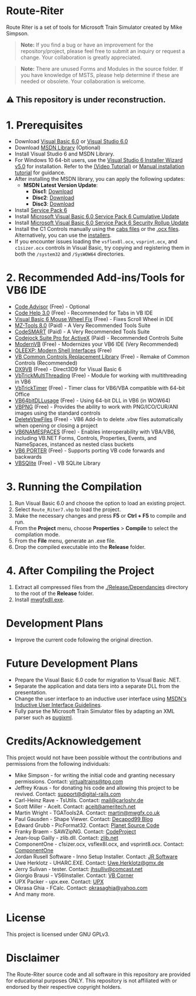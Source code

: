 # Route-Riter

Route Riter is a set of tools for Microsoft Train Simulator created by Mike Simpson.

> **Note:** If you find a bug or have an improvement for the repository/project, please feel free to submit an inquiry or request a change. Your collaboration is greatly appreciated.

> **Note:** There are unused Forms and Modules in the source folder. If you have knowledge of MSTS, please help determine if these are needed or obsolete. Your collaboration is welcome.

## ⚠️ This repository is under reconstruction.

# 1. Prerequisites

- Download [Visual Basic 6.0](https://winworldpc.com/product/microsoft-visual-bas/60) or [Visual Studio 6.0](https://winworldpc.com/product/microsoft-visual-stu/60)
- Download [MSDN Library](https://winworldpc.com/product/msdn/vs-60) (Optional)
- Install Visual Studio 6 and MSDN Library.
- For Windows 10 64-bit users, use the [Visual Studio 6 Installer Wizard v5.0](https://github.com/FrannDzs/Route-Riter/blob/main-(7.6.26)/VS6InstallerSetup.exe) for installation. Refer to the [(Video Tutorial)](https://www.youtube.com/watch?v=1tkTb6AYlAg) or [Manual installation tutorial](https://www.codeproject.com/Articles/1191047/Install-Visual-Studio-on-Windows) for guidance.
- After installing the MSDN library, you can apply the following updates:
  - **MSDN Latest Version Update**:
    - **Disc1**: [Download](https://archive.org/details/MSDN_Library_October_2001_Disc_1)
    - **Disc2**: [Download](https://archive.org/details/MSDN_Library_October_2001_Disc_2)
    - **Disc3**: [Download](https://archive.org/details/MSDN_Library_October_2001_Disc_3)
- Install [Service Pack 6](https://web.archive.org/web/20120707200906/http://download.microsoft.com/download/1/9/f/19fe4660-5792-4683-99e0-8d48c22eed74/Vs6sp6.exe)
- Install [Microsoft Visual Basic 6.0 Service Pack 6 Cumulative Update](https://www.microsoft.com/en-us/download/details.aspx?id=7030)
- Install [Microsoft Visual Basic 6.0 Service Pack 6 Security Rollup Update](https://www.microsoft.com/en-us/download/details.aspx?id=50722)
- Install the C1 Controls manually using the [cabs files](https://github.com/FrannDzs/Route-Riter/tree/main-(7.6.26)/Source/Dependancies/ComponentOne%20Installers) or the [.ocx files](https://github.com/FrannDzs/Route-Riter/tree/main-(7.6.26)/Source/Dependancies/ComponentOne%20.ocx). Alternatively, you can use the [installers](https://github.com/FrannDzs/Route-Riter/tree/main-(7.6.26)/Source/Dependancies/ComponentOne%20Installers).
- If you encounter issues loading the `vsflex8l.ocx`, `vsprint.ocx`, and `c1sizer.ocx` controls in Visual Basic, try copying and registering them in both the `/system32` and `/SysWOW64` directories.

# 2. Recommended Add-ins/Tools for VB6 IDE

- [Code Advisor](https://www.microsoft.com/en-US/download/details.aspx?id=1222) (Free) - Optional
- [Code Help 3.0](https://github.com/clayreimann/CodeHelp) (Free) - Recommended for Tabs in VB IDE
- [Visual Basic 6 Mouse Wheel Fix](https://github.com/FrannDzs/Route-Riter/blob/main-(7.6.27)/Others/vb6mousewheelfix.exe) (Free) - Fixes Scroll Wheel in IDE
- [MZ-Tools 8.0](https://www.mztools.com/v8/mztools8.aspx) (Paid) - A Very Recommended Tools Suite
- [CodeSMART](https://www.axtools.com/products-codesmart-vb6.php) (Paid) - A Very Recommended Tools Suite
- [Codejock Suite Pro for ActiveX](https://codejock.com/products/suitepro/?2yn6s14z=p1z) (Paid) - Recommended Controls Suite
- [ModernVB](https://github.com/VykosX/ModernVB) (Free) - Modernizes your VB6 IDE (Very Recommended)
- [OLEEXP: Modern Shell Interfaces](https://www.vbforums.com/showthread.php?786079-VB6-Modern-Shell-Interface-Type-Library-oleexp-tlb) (Free)
- [VB Common Controls Replacement Library](https://github.com/Kr00l/VBCCR) (Free) - Remake of Common Controls (Recommended)
- [DX9VB](https://github.com/thetrik/DX9VB) (Free) - Direct3D9 for Visual Basic 6
- [VbTrickMultiThreading](https://github.com/thetrik/VbTrickThreading) (Free) - Module for working with multithreading in VB6
- [VbTrickTimer](https://github.com/thetrik/VbTrickTimer) (Free) - Timer class for VB6/VBA compatible with 64-bit Office
- [VB64bitDLLusage](https://github.com/thetrik/Vb64BitDllUsage) (Free) - Using 64-bit DLL in VB6 (in WOW64)
- [VBPNG](https://github.com/thetrik/VbPng) (Free) - Provides the ability to work with PNG/ICO/CUR/ANI images using the standard controls
- [DeleteVbwFiles](https://github.com/EduardoVB/VB6-AddIn-Delete-vbw-Files) (Free) - VB6 Add-In to delete .vbw files automatically when opening or closing a project
- [VB6NAMESPACES](https://github.com/WindowStations/VB6NameSpaces) (Free) - Enables interoperability with VBA/VB6, including VB.NET Forms, Controls, Properties, Events, and NameSpaces, instanced as nested class buckets
- [VB6 PORTER](https://github.com/VBForumsCommunity/VB6Porter) (Free) - Supports porting VB code forwards and backwards
- [VBSQlite](https://github.com/Kr00l/VBSQLite) (Free) - VB SQLite Library

# 3. Running the Compilation

1. Run Visual Basic 6.0 and choose the option to load an existing project.
2. Select `Route_Riter7.vbp` to load the project.
3. Make the necessary changes and press **F5** or **Ctrl + F5** to compile and run.
4. From the **Project** menu, choose **Properties** > **Compile** to select the compilation mode.
5. From the **File** menu, generate an .exe file.
6. Drop the compiled executable into the **Release** folder.

# 4. After Compiling the Project

1. Extract all compressed files from the [./Release/Dependancies](https://github.com/FrannDzs/Route-Riter/tree/main-(7.6.26)/Release/Dependancies) directory to the root of the **Release** folder.
2. Install [mwgfxdll.exe](https://github.com/FrannDzs/Route-Riter/blob/main-(7.6.26)/Release/mwgfxdll.exe).

# Development Plans

- Improve the current code following the original direction.

# Future Development Plans

- Prepare the Visual Basic 6.0 code for migration to Visual Basic .NET.
- Separate the application and data tiers into a separate DLL from the presentation.
- Change the user interface to an inductive user interface using [MSDN's Inductive User Interface Guidelines](https://msdn.microsoft.com/en-us/library/ms997506.aspx).
- Fully parse the Microsoft Train Simulator files by adapting an XML parser such as [pugixml](http://pugixml.org/).

# Credits/Acknowledgement

This project would not have been possible without the contributions and permissions from the following individuals:

- Mike Simpson - for writing the initial code and granting necessary permissions. Contact: virtualtrains@tpg.com
- Jeffrey Kraus - for donating his code and allowing this project to be revived. Contact: support@digital-rails.com
- Carl-Heinz Rave - TsUtils. Contact: mail@carloshr.de
- Scott Miller - AceIt. Contact: aceit@ameritech.net
- Martin Wright - TGATools2A. Contact: martin@mwgfx.co.uk
- Paul Gausden - Shape Viewer. Contact: [Decapod99 Blog](https://decapod99.wordpress.com/)
- Edward Grubb - PicFormat32. Contact: [Planet Source Code](https://github.com/Planet-Source-Code/edward-grubb-ed0-picformat32__1-13267)
- Franky Braem - SAWZipNG. Contact: [CodeProject](http://www.codeproject.com/Articles/875/SAWZip-zip-file-manipulation-control)
- Jean-loup Gailly - zlib.dll. Contact: [zlib.net](http://www.zlib.net/)
- ComponentOne - c1sizer.ocx, vsflex8l.ocx, and vsprint8.ocx. Contact: [ComponentOne](http://www.componentone.com/)
- Jordan Rusell Software - Inno Setup Installer. Contact: [JR Software](https://jrsoftware.org/)
- Uwe Herklotz - UHARC.EXE. Contact: Uwe.Herklotz@gmx.de
- Jerry Sulivan - tester. Contact: jhsulliv@comcast.net
- Giorgio Brausi - VS6Installer. Contact: [VB Corner](http://nuke.vbcorner.net/VS6Installer/tabid/125/language/en-US/Default.aspx)
- UPX Packer - upx.exe. Contact: [UPX](https://upx.github.io/)
- Okrasa Ghia - FCalc. Contact: okrasaghia@yahoo.com
- And many more.

# License

This project is licensed under GNU GPLv3.

# Disclaimer

The Route-Riter source code and all software in this repository are provided for educational purposes ONLY. This repository is not affiliated with or endorsed by their respective copyright holders.
